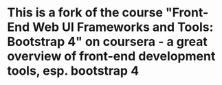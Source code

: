 # This is a fork of the course "Front-End Web UI Frameworks and Tools: Bootstrap 4" on coursera - a great overview of front-end development tools, esp. bootstrap 4
